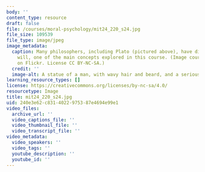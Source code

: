 ```yaml
---
body: ''
content_type: resource
draft: false
file: /courses/moral-psychology/mit24_220_s24.jpg
file_size: 109539
file_type: image/jpeg
image_metadata:
  caption: Many philosophers, including Plato (pictured above), have discussed free
    will, one of the main concepts explored in this course. (Image courtesy of [lentina\_x](https://www.flickr.com/photos/lentina_x/3595837441/in/photolist-6tKBcg-qpoJRb-8ZMnpp-8ZMmQV-8ZQsK1-8ZMn3c-2kWLnvY-8ZQspJ-3bLYyU-aA1fcp-8HSd2e-5XPa6i-5AqFQD-b4KS5-4dMd4y-6Tj4U-7Fx2B-2kQmWz-9WH7RB-eUSsuK-7Lt5hn-Js3ox-9xgS2y-7Fx3n-xi3it-xi3o6-xi39J-xi36g-xi3dp-y4eVxX-7UMiMe-SXSW-bnHzsx-SXKS-9BGvEB-9xdSwt-9xgRhy-FDNAC-29K2rxf-4XvSJ-35uBvz-475toP-XtUi1-gieiee-8zucwU-V7gyNg-2jtgWaR-8iZQxM-2h8HXir-32M4ec)
    on Flickr. License CC BY-NC-SA.)
  credit: ''
  image-alt: A statue of a man, with wavy hair and beard, and a serious expression.
learning_resource_types: []
license: https://creativecommons.org/licenses/by-nc-sa/4.0/
resourcetype: Image
title: mit24_220_s24.jpg
uid: 240e3e62-c831-4022-9753-87e4694e99e1
video_files:
  archive_url: ''
  video_captions_file: ''
  video_thumbnail_file: ''
  video_transcript_file: ''
video_metadata:
  video_speakers: ''
  video_tags: ''
  youtube_description: ''
  youtube_id: ''
---
```

